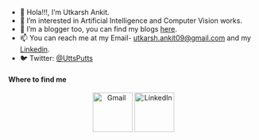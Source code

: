 - 👋 Hola!!!, I’m Utkarsh Ankit.
- 👀 I’m interested in Artificial Intelligence and Computer Vision works. 
- 🌱 I’m a blogger too, you can find my blogs [here](https://medium.com/@utkarsh.ankit09).
- 📫 You can reach me at my Email- utkarsh.ankit09@gmail.com and my [Linkedin](https://www.linkedin.com/in/utkarsh-ankit-802171181/).
- :bird: Twitter: [@UttsPutts](https://twitter.com/UttsPutts)

<!---
utk-ink/utk-ink is a ✨ special ✨ repository because its `README.md` (this file) appears on your GitHub profile.
You can click the Preview link to take a look at your changes.
--->
<h4> Where to find me </h4> 
<p align="center">
  <a href="mailto:utkarsh.ankit09@gmail.com?subject = Hello from your GitHub README&body = Message"><img src="./assets/gmail.svg" height="80px" width="80px" alt="Gmail" ></a>
  <a href="https://www.linkedin.com/in/utkarsh-ankit-802171181/"><img src="./assets/linkedIn.svg" height="80px" width="80px" alt="LinkedIn"></a>
</p>
